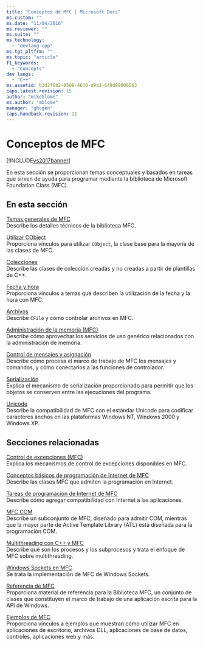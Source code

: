 ```yaml
---
title: "Conceptos de MFC | Microsoft Docs"
ms.custom: ""
ms.date: "11/04/2016"
ms.reviewer: ""
ms.suite: ""
ms.technology: 
  - "devlang-cpp"
ms.tgt_pltfrm: ""
ms.topic: "article"
f1_keywords: 
  - "Concepts"
dev_langs: 
  - "C++"
ms.assetid: b3d2f6b2-0508-4630-a9a1-649d89000563
caps.latest.revision: 15
author: "mikeblome"
ms.author: "mblome"
manager: "ghogen"
caps.handback.revision: 11
---
```

# Conceptos de MFC
[!INCLUDE[vs2017banner](../assembler/inline/includes/vs2017banner.md)]

En esta sección se proporcionan temas conceptuales y basados en tareas que sirven de ayuda para programar mediante la biblioteca de Microsoft Foundation Class \(MFC\).  
  
## En esta sección  
 [Temas generales de MFC](../mfc/general-mfc-topics.md)  
 Describe los detalles técnicos de la biblioteca MFC.  
  
 [Utilizar CObject](../mfc/using-cobject.md)  
 Proporciona vínculos para utilizar `CObject`, la clase base para la mayoría de las clases de MFC.  
  
 [Colecciones](../mfc/collections.md)  
 Describe las clases de colección creadas y no creadas a partir de plantillas de C\+\+.  
  
 [Fecha y hora](../atl-mfc-shared/date-and-time.md)  
 Proporciona vínculos a temas que describen la utilización de la fecha y la hora con MFC.  
  
 [Archivos](../mfc/files-in-mfc.md)  
 Describe `CFile` y cómo controlar archivos en MFC.  
  
 [Administración de la memoria \(MFC\)](../mfc/memory-management.md)  
 Describe cómo aprovechar los servicios de uso genérico relacionados con la administración de memoria.  
  
 [Control de mensajes y asignación](../mfc/message-handling-and-mapping.md)  
 Describe cómo procesa el marco de trabajo de MFC los mensajes y comandos, y cómo conectarlos a las funciones de controlador.  
  
 [Serialización](../mfc/serialization-in-mfc.md)  
 Explica el mecanismo de serialización proporcionado para permitir que los objetos se conserven entre las ejecuciones del programa.  
  
 [Unicode](../mfc/unicode-in-mfc.md)  
 Describe la compatibilidad de MFC con el estándar Unicode para codificar caracteres anchos en las plataformas Windows NT, Windows 2000 y Windows XP.  
  
## Secciones relacionadas  
 [Control de excepciones \(MFC\)](../mfc/exception-handling-in-mfc.md)  
 Explica los mecanismos de control de excepciones disponibles en MFC.  
  
 [Conceptos básicos de programación de Internet de MFC](../mfc/mfc-internet-programming-basics.md)  
 Describe las clases MFC que admiten la programación en Internet.  
  
 [Tareas de programación de Internet de MFC](../mfc/mfc-internet-programming-tasks.md)  
 Describe cómo agregar compatibilidad con Internet a las aplicaciones.  
  
 [MFC COM](../mfc/mfc-com.md)  
 Describe un subconjunto de MFC, diseñado para admitir COM, mientras que la mayor parte de Active Template Library \(ATL\) está diseñada para la programación COM.  
  
 [Multithreading con C\+\+ y MFC](../parallel/multithreading-with-cpp-and-mfc.md)  
 Describe qué son los procesos y los subprocesos y trata el enfoque de MFC sobre multithreading.  
  
 [Windows Sockets en MFC](../mfc/windows-sockets.md)  
 Se trata la implementación de MFC de Windows Sockets.  
  
 [Referencia de MFC](../mfc/mfc-desktop-applications.md)  
 Proporciona material de referencia para la Biblioteca MFC, un conjunto de clases que constituyen el marco de trabajo de una aplicación escrita para la API de Windows.  
  
 [Ejemplos de MFC](../top/visual-cpp-samples.md)  
 Proporciona vínculos a ejemplos que muestran cómo utilizar MFC en aplicaciones de escritorio, archivos DLL, aplicaciones de base de datos, controles, aplicaciones web y más.